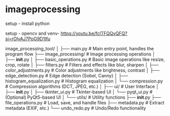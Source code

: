 # imageprocessing

setup - install python 

setup - opencv and venv-  https://youtu.be/fclTFQQvQFQ?si=rOlyAJ7PpG9D1Ifu

image_processing_tool/
│
├── main.py                   # Main entry point, handles the program flow
├── image_processing/         # Image processing operations
│   ├── __init__.py
│   ├── basic_operations.py   # Basic image operations like resize, crop, rotate
│   ├── filters.py            # Filters and effects like blur, sharpen
│   ├── color_adjustments.py  # Color adjustments like brightness, contrast
│   ├── edge_detection.py     # Edge detection (Sobel, Canny)
│   ├── histogram_equalization.py # Histogram equalization
│   └── compression.py        # Compression algorithms (DCT, JPEG, etc.)
│
├── ui/                       # User Interface
│   ├── __init__.py
│   ├── tkinter_ui.py         # Tkinter-based UI
│   └── pyqt_ui.py            # (Optional) PyQt5-based UI
│
└── utils/                    # Utility functions
    ├── __init__.py
    ├── file_operations.py    # Load, save, and handle files
    ├── metadata.py           # Extract metadata (EXIF, etc.)
    └── undo_redo.py          # Undo/Redo functionality
